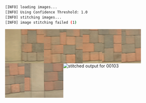 ```bash
[INFO] loading images...
[INFO] Using Confidence Threshold: 1.0
[INFO] stitching images...
[INFO] image stitching failed (1)
```
<img src='../../images/00103_0001/00010.jpg' width='64px' align='left' />
<img src='../../images/00103_0001/00011.jpg' width='64px' align='left' />
<img src='../../images/00103_0001/00012.jpg' width='64px' align='left' />
<img src='../../images/00103_0001/00013.jpg' width='64px' align='left' />
<img src='../../images/00103_0001/00014.jpg' width='64px' align='left' />
<img src='../../images/00103_0001/00015.jpg' width='64px' align='left' />
<img src='../../images/00103_0001/00016.jpg' width='64px' align='left' />
<img src='../../images/00103_0001/00017.jpg' width='64px' align='left' />
<img src='../../images/00103_0001/00018.jpg' width='64px' align='left' />
<img src='../../images/00103_0001/00019.jpg' width='64px' align='left' />
<img src='00103_0001.png' alt='stitched output for 00103' title='stitched' />
